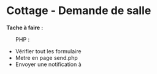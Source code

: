 # Cottage - Demande de salle

<b> Tache à faire : </b>

<ul>
  <p>PHP : </p>
  <li>Vérifier tout les formulaire</li>
  <li>Metre en page send.php</li>
  <li>Envoyer une notification à </li>
</ul>
